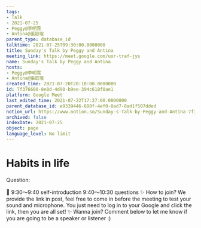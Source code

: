 ```yaml
---
tags:
- Talk
- 2021-07-25
- Peggy@李明霈
- Antina@張庭瑄
parent_type: database_id
talktime: 2021-07-25T09:30:00.0000000
title: Sunday's Talk by Peggy and Antina
meeting_link: https://meet.google.com/uor-traf-jys
name: Sunday's Talk by Peggy and Antina
hosts:
- Peggy@李明霈
- Antina@張庭瑄
created_time: 2021-07-20T20:10:00.0000000
id: 7f376600-8e8d-4d90-b9ee-394c618f0ae1
platform: Google Meet
last_edited_time: 2021-07-22T17:27:00.0000000
parent_database_id: e9339446-880f-4ef0-8ad7-8ad1f507dded
notion_url: https://www.notion.so/Sunday-s-Talk-by-Peggy-and-Antina-7f3766008e8d4d90b9ee394c618f0ae1
archived: false
indexDate: 2021-07-25
object: page
language_level: No limit
---
```


# Habits in life
Question:
   
   
   
   
   
📅
9:30～9:40 self-introduction
9:40～10:30 questions
✨
How to join?
We provide the link in post, feel free to come in before the meeting to test your sound and microphone. You just need to log in to your Google and click the link, then you are all set!
✨
Wanna join?
Comment below to let me know if you are going to be a speaker or listener :)


